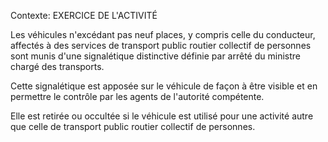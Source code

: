 Contexte: EXERCICE DE L'ACTIVITÉ

Les véhicules n'excédant pas neuf places, y compris celle du conducteur, affectés à des services de transport public routier collectif de personnes sont munis d'une signalétique distinctive définie par arrêté du ministre chargé des transports.

Cette signalétique est apposée sur le véhicule de façon à être visible et en permettre le contrôle par les agents de l'autorité compétente.

Elle est retirée ou occultée si le véhicule est utilisé pour une activité autre que celle de transport public routier collectif de personnes.